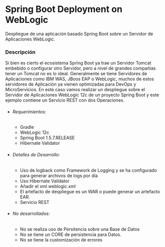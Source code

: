 # Spring Boot Deployment on WebLogic 
Despliegue de una aplicación basado Spring Boot sobre un Servidor de Aplicaciones WebLogic. 
### Descripción
Si bien es cierto el ecosistema Spring Boot ya trae un Servidor Tomcat embebido o configurar otro Servidor, pero a nivel de grandes compañias tener un
Tomcat no es lo ideal. Generalmente se tiene Servidores de Aplicaciones como IBM WAS, JBoos EAP o WebLogic, muchos de estos
servidores de Aplicación ya vienen optimizadas para DevOps y MicroServicios. En este caso vamos realizar un despliegue sobre
el Servidor de Aplicaciones WebLogic 12c de un proyecto Spring Boot y este ejemplo contiene un Servicio REST con dos Operaciones.

 * ###### Requerimientos:
   * Gradle
   * WebLogic 12c
   * Spring Boot 1.5.7.RELEASE
   * Hibernate Validator
   
 * ###### Detalles de Desarrollo:
   *  Uso de logback como Framework de Logging y se ha configurado para generar archivos de logs por día
   *  Uso Hibernate Validator
   *  Añadir el xml weblogic.xml
   *  El artefacto de despliegue es un WAR o puede generar un artefacto EAR.
   *  Servicio REST 
 * ###### No desarrollados:
   * No se realiza uso de Persitencia sobre una Base de Datos
   * No se tiene un CORE de persistencia para Datos.
   * No se tiene la customización de errores 
   
